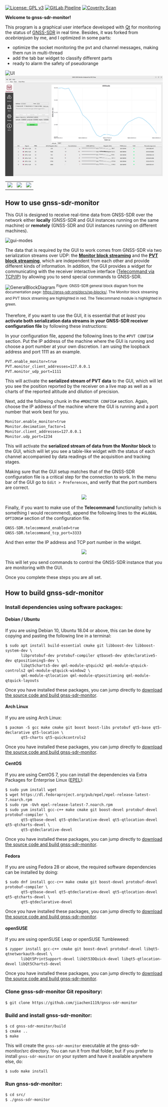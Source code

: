 [![License: GPL v3](https://img.shields.io/badge/License-GPL%20v3-blue.svg)](https://www.gnu.org/licenses/gpl-3.0)
[![GitLab Pipeline](https://gitlab.com/acebrianjuan/gnss-sdr-monitor/badges/master/pipeline.svg)](https://gitlab.com/acebrianjuan/gnss-sdr-monitor/pipelines)
[![Coverity Scan](https://scan.coverity.com/projects/19249/badge.svg)](https://scan.coverity.com/projects/acebrianjuan-gnss-sdr-monitor)

**Welcome to gnss-sdr-monitor!**

This program is a graphical user interface developed with [Qt](https://www.qt.io/) for monitoring the status of [GNSS-SDR](https://gnss-sdr.org) in real time.
Besides, it was forked from *acebrianjuan* by me, and I optimized in some parts:

- optimize the socket monitoring the pvt and channel messages, making them run in multi-thread
- add the tab bar widget to classify different parts
- ready to alarm the safety of pseudorange

![UI](./screenshots/gnss-sdr-monitor.png)
![UI](./screenshots/gnss-sdr-monitor2.png)

<table style="width:100%">
  <tr>
    <td><img src="./screenshots/gnss-sdr-monitor_constellation.png"/></td>
    <td><img src="./screenshots/gnss-sdr-monitor_cn0.png"/></td>
    <td><img src="./screenshots/gnss-sdr-monitor_doppler.png"/></td>
  </tr>
</table>

## How to use gnss-sdr-monitor

This GUI is designed to receive real-time data from GNSS-SDR over the network either **locally** (GNSS-SDR and GUI instances running on the same machine) or **remotely** (GNSS-SDR and GUI instances running on different machines).

![gui-modes](https://user-images.githubusercontent.com/34104100/73607167-098e3a80-45b3-11ea-9ffc-7c509da325dd.png)

The data that is required by the GUI to work comes from GNSS-SDR via two serialization streams over UDP: the [**Monitor block streaming**](https://gnss-sdr.org/docs/sp-blocks/monitor/) and the [**PVT block streaming**](https://gnss-sdr.org/docs/sp-blocks/pvt/#custom-streaming), which are independent from each other and provide different kinds of information. In addition, the GUI provides a widget for communicating with the receiver interactive interface ([Telecommand via TCP/IP](https://gnss-sdr.org/docs/sp-blocks/global-parameters/#telecommand-via-tcpip)) by allowing you to send special commands to GNSS-SDR.

![GeneralBlockDiagram](https://user-images.githubusercontent.com/34104100/73399184-16770980-42e7-11ea-8f21-080d4f17244c.png)
<sup>Figure: GNSS-SDR general block diagram from the documentation page: <a href="https://gnss-sdr.org/docs/sp-blocks/">https://gnss-sdr.org/docs/sp-blocks/</a>. The Monitor block streaming and PVT block streaming are highlighted in red. The Telecommand module is highlighted in green. </sup>

Therefore, if you want to use the GUI, it is essential that _at least_ you **activate both serialization data streams in your GNSS-SDR receiver configuration file** by following these instructions:

In your configuration file, append the following lines to the `#PVT CONFIG#` section. Put the IP address of the machine where the GUI is running and choose a port number at your own discretion. I am using the loopback address and port 1111 as an example.

```
PVT.enable_monitor=true
PVT.monitor_client_addresses=127.0.0.1
PVT.monitor_udp_port=1111
```

This will activate the **serialized stream of PVT data** to the GUI, which will let you see the position reported by the receiver on a live map as well as a charts of the reported altitude and dilution of precision.

Next, add the following chunk in the `#MONITOR CONFIG#` section. Again, choose the IP address of the machine where the GUI is running and a port number that work best for you.

```
Monitor.enable_monitor=true
Monitor.decimation_factor=1
Monitor.client_addresses=127.0.0.1
Monitor.udp_port=1234
```

This will activate the **serialized stream of data from the Monitor block** to the GUI, which will let you see a table-like widget with the status of each channel accompanied by data readings of the acquisition and tracking stages.

Making sure that the GUI setup matches that of the GNSS-SDR configuration file is a critical step for the connection to work. In the menu bar of the GUI go to `Edit > Preferences`, and verify that the port numbers are correct.

<p align="center">
  <img src="https://user-images.githubusercontent.com/34104100/113182152-df85e600-9252-11eb-9138-cc8f4def2d41.png"/>
</p>

Finally, if you want to make use of the **Telecommand** functionality (which is something I would recommend), append the following lines to the `#GLOBAL OPTIONS#` section of the configuration file.

```
GNSS-SDR.telecommand_enabled=true
GNSS-SDR.telecommand_tcp_port=3333
```

And then enter the IP address and TCP port number in the widget.

<p align="center">
  <img src="https://user-images.githubusercontent.com/34104100/73596686-a950b780-4524-11ea-8873-1fb1e809efc8.png"/>
</p>

This will let you send commands to control the GNSS-SDR instance that you are monitoring with the GUI.

Once you complete these steps you are all set.

## How to build gnss-sdr-monitor

### Install dependencies using software packages:

#### Debian / Ubuntu

If you are using Debian 10, Ubuntu 18.04 or above, this can be done by copying and pasting the following line in a terminal:

~~~~
$ sudo apt install build-essential cmake git libboost-dev libboost-system-dev \
       libprotobuf-dev protobuf-compiler qtbase5-dev qtdeclarative5-dev qtpositioning5-dev \
       libqt5charts5-dev qml-module-qtquick2 qml-module-qtquick-controls2 qml-module-qtquick-window2 \
       qml-module-qtlocation qml-module-qtpositioning qml-module-qtquick-layouts
~~~~

Once you have installed these packages, you can jump directly to [download the source code and build gnss-sdr-monitor](#download-and-build-linux).

#### Arch Linux

If you are using Arch Linux:

~~~~
$ pacman -S gcc make cmake git boost boost-libs protobuf qt5-base qt5-declarative qt5-location \
       qt5-charts qt5-quickcontrols2
~~~~

Once you have installed these packages, you can jump directly to [download the source code and build gnss-sdr-monitor](#download-and-build-linux).

#### CentOS

If you are using CentOS 7, you can install the dependencies via Extra Packages for Enterprise Linux ([EPEL](https://fedoraproject.org/wiki/EPEL)):

~~~~
$ sudo yum install wget
$ wget https://dl.fedoraproject.org/pub/epel/epel-release-latest-7.noarch.rpm
$ sudo rpm -Uvh epel-release-latest-7.noarch.rpm
$ sudo yum install gcc-c++ make cmake git boost-devel protobuf-devel protobuf-compiler \
       qt5-qtbase-devel qt5-qtdeclarative-devel qt5-qtlocation-devel qt5-qtcharts-devel \
       qt5-qtdeclarative-devel
~~~~

Once you have installed these packages, you can jump directly to [download the source code and build gnss-sdr-monitor](#download-and-build-linux).

#### Fedora

If you are using Fedora 28 or above, the required software dependencies can be installed by doing:

~~~~
$ sudo dnf install gcc-c++ make cmake git boost-devel protobuf-devel protobuf-compiler \
       qt5-qtbase-devel qt5-qtdeclarative-devel qt5-qtlocation-devel qt5-qtcharts-devel \
       qt5-qtdeclarative-devel
~~~~

Once you have installed these packages, you can jump directly to [download the source code and build gnss-sdr-monitor](#download-and-build-linux).

#### openSUSE

If you are using openSUSE Leap or openSUSE Tumbleweed:

~~~~
$ zypper install gcc-c++ cmake git boost-devel protobuf-devel libqt5-qtnetworkauth-devel \
       libQt5PrintSupport-devel libQt53DQuick-devel libqt5-qtlocation-devel libQt5Charts5-devel
~~~~

Once you have installed these packages, you can jump directly to [download the source code and build gnss-sdr-monitor](#download-and-build-linux).

### <a name="download-and-build-linux">Clone gnss-sdr-monitor Git repository</a>:

~~~~~~
$ git clone https://github.com/jiachen1119/gnss-sdr-monitor
~~~~~~

### Build and install gnss-sdr-monitor:

~~~~~~
$ cd gnss-sdr-monitor/build
$ cmake ..
$ make
~~~~~~

This will create the `gnss-sdr-monitor` executable at the gnss-sdr-monitor/src directory. You can run it from that folder, but if you prefer to install `gnss-sdr-monitor` on your system and have it available anywhere else, do:

~~~~~~
$ sudo make install
~~~~~~

### Run gnss-sdr-monitor:

~~~~~~
$ cd src/
$ ./gnss-sdr-monitor
~~~~~~

